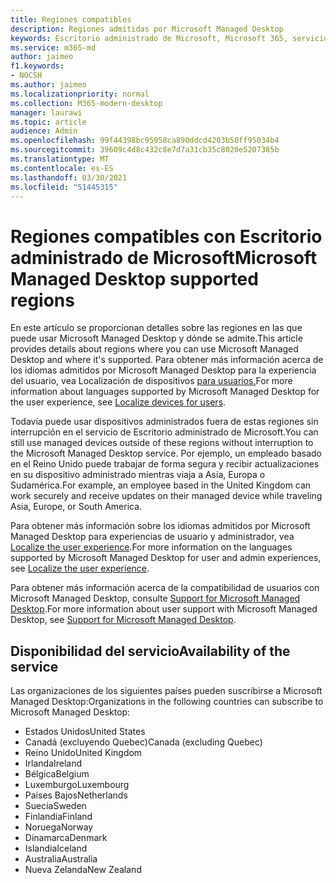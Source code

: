 ```yaml
---
title: Regiones compatibles
description: Regiones admitidas por Microsoft Managed Desktop
keywords: Escritorio administrado de Microsoft, Microsoft 365, servicio, documentación
ms.service: m365-md
author: jaimeo
f1.keywords:
- NOCSH
ms.author: jaimeo
ms.localizationpriority: normal
ms.collection: M365-modern-desktop
manager: laurawi
ms.topic: article
audience: Admin
ms.openlocfilehash: 99f44398bc95958ca890ddcd4203b50ff95034b4
ms.sourcegitcommit: 39609c4d8c432c8e7d7a31cb35c8020e5207385b
ms.translationtype: MT
ms.contentlocale: es-ES
ms.lasthandoff: 03/30/2021
ms.locfileid: "51445315"
---
```

# <a name="microsoft-managed-desktop-supported-regions"></a><span data-ttu-id="a50be-104">Regiones compatibles con Escritorio administrado de Microsoft</span><span class="sxs-lookup"><span data-stu-id="a50be-104">Microsoft Managed Desktop supported regions</span></span>

<span data-ttu-id="a50be-105">En este artículo se proporcionan detalles sobre las regiones en las que puede usar Microsoft Managed Desktop y dónde se admite.</span><span class="sxs-lookup"><span data-stu-id="a50be-105">This article provides details about regions where you can use Microsoft Managed Desktop and where it's supported.</span></span> <span data-ttu-id="a50be-106">Para obtener más información acerca de los idiomas admitidos por Microsoft Managed Desktop para la experiencia del usuario, vea Localización de dispositivos [para usuarios.](../get-started/localization.md)</span><span class="sxs-lookup"><span data-stu-id="a50be-106">For more information about languages supported by Microsoft Managed Desktop for the user experience, see [Localize devices for users](../get-started/localization.md).</span></span>

<span data-ttu-id="a50be-107">Todavía puede usar dispositivos administrados fuera de estas regiones sin interrupción en el servicio de Escritorio administrado de Microsoft.</span><span class="sxs-lookup"><span data-stu-id="a50be-107">You can still use managed devices outside of these regions without interruption to the Microsoft Managed Desktop service.</span></span> <span data-ttu-id="a50be-108">Por ejemplo, un empleado basado en el Reino Unido puede trabajar de forma segura y recibir actualizaciones en su dispositivo administrado mientras viaja a Asia, Europa o Sudamérica.</span><span class="sxs-lookup"><span data-stu-id="a50be-108">For example, an employee based in the United Kingdom can work securely and receive updates on their managed device while traveling Asia, Europe, or South America.</span></span>

<span data-ttu-id="a50be-109">Para obtener más información sobre los idiomas admitidos por Microsoft Managed Desktop para experiencias de usuario y administrador, vea [Localize the user experience](../get-started/localization.md).</span><span class="sxs-lookup"><span data-stu-id="a50be-109">For more information on the languages supported by Microsoft Managed Desktop for user and admin experiences, see [Localize the user experience](../get-started/localization.md).</span></span>

<span data-ttu-id="a50be-110">Para obtener más información acerca de la compatibilidad de usuarios con Microsoft Managed Desktop, consulte [Support for Microsoft Managed Desktop](support.md).</span><span class="sxs-lookup"><span data-stu-id="a50be-110">For more information about user support with Microsoft Managed Desktop, see [Support for Microsoft Managed Desktop](support.md).</span></span>

## <a name="availability-of-the-service"></a><span data-ttu-id="a50be-111">Disponibilidad del servicio</span><span class="sxs-lookup"><span data-stu-id="a50be-111">Availability of the service</span></span>

<span data-ttu-id="a50be-112">Las organizaciones de los siguientes países pueden suscribirse a Microsoft Managed Desktop:</span><span class="sxs-lookup"><span data-stu-id="a50be-112">Organizations in the following countries can subscribe to Microsoft Managed Desktop:</span></span>

- <span data-ttu-id="a50be-113">Estados Unidos</span><span class="sxs-lookup"><span data-stu-id="a50be-113">United States</span></span>
- <span data-ttu-id="a50be-114">Canadá (excluyendo Quebec)</span><span class="sxs-lookup"><span data-stu-id="a50be-114">Canada (excluding Quebec)</span></span>
- <span data-ttu-id="a50be-115">Reino Unido</span><span class="sxs-lookup"><span data-stu-id="a50be-115">United Kingdom</span></span>
- <span data-ttu-id="a50be-116">Irlanda</span><span class="sxs-lookup"><span data-stu-id="a50be-116">Ireland</span></span>
- <span data-ttu-id="a50be-117">Bélgica</span><span class="sxs-lookup"><span data-stu-id="a50be-117">Belgium</span></span>
- <span data-ttu-id="a50be-118">Luxemburgo</span><span class="sxs-lookup"><span data-stu-id="a50be-118">Luxembourg</span></span>
- <span data-ttu-id="a50be-119">Países Bajos</span><span class="sxs-lookup"><span data-stu-id="a50be-119">Netherlands</span></span>
- <span data-ttu-id="a50be-120">Suecia</span><span class="sxs-lookup"><span data-stu-id="a50be-120">Sweden</span></span>
- <span data-ttu-id="a50be-121">Finlandia</span><span class="sxs-lookup"><span data-stu-id="a50be-121">Finland</span></span>
- <span data-ttu-id="a50be-122">Noruega</span><span class="sxs-lookup"><span data-stu-id="a50be-122">Norway</span></span>
- <span data-ttu-id="a50be-123">Dinamarca</span><span class="sxs-lookup"><span data-stu-id="a50be-123">Denmark</span></span>
- <span data-ttu-id="a50be-124">Islandia</span><span class="sxs-lookup"><span data-stu-id="a50be-124">Iceland</span></span>
- <span data-ttu-id="a50be-125">Australia</span><span class="sxs-lookup"><span data-stu-id="a50be-125">Australia</span></span>
- <span data-ttu-id="a50be-126">Nueva Zelanda</span><span class="sxs-lookup"><span data-stu-id="a50be-126">New Zealand</span></span>

